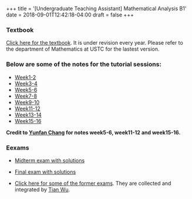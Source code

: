 +++
title = '[Undergraduate Teaching Assistant] Mathematical Analysis B1'
date = 2018-09-01T12:42:18-04:00
draft = false
+++

### Textbook

[Click here for the textbook](/teaching/MAI/book1.pdf). It is under revision every year. Please refer to the department of Mathematics at USTC for the lastest version.

### Below are some of the notes for the tutorial sessions:

* [Week1-2](/teaching/MAI/LecNotes1.pdf)
* [Week3-4](/teaching/MAI/LecNotes2.pdf)
* [Week5-6](/teaching/MAI/LecNotes3.pdf)
* [Week7-8](/teaching/MAI/LecNotes4.pdf)
* [Week9-10](/teaching/MAI/LecNotes5.pdf)
* [Week11-12](/teaching/MAI/LecNotes6.pdf)
* [Week13-14](/teaching/MAI/LecNotes7.pdf)
* [Week15-16](/teaching/MAI/LecNotes8.pdf)

**Credit to [Yunfan Chang](https://changyf98.github.io/) for notes week5-6, week11-12 and week15-16.**

### Eexams

* [Midterm exam with solutions](/teaching/MAI/midexam.pdf)

* [Final exam with solutions](/teaching/MAI/finalexam.pdf)

* [Click here for some of the former exams](/teaching/MAI/FormerExams.pdf). They are collected and integrated by [Tian Wu](http://home.ustc.edu.cn/~wt1997/index.html).